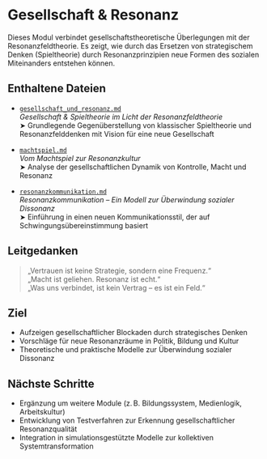 # Gesellschaft & Resonanz

Dieses Modul verbindet gesellschaftstheoretische Überlegungen mit der Resonanzfeldtheorie. Es zeigt, wie durch das Ersetzen von strategischem Denken (Spieltheorie) durch Resonanzprinzipien neue Formen des sozialen Miteinanders entstehen können.

## Enthaltene Dateien

- [`gesellschaft_und_resonanz.md`](gesellschaft_und_resonanz.md)  
  _Gesellschaft & Spieltheorie im Licht der Resonanzfeldtheorie_  
  ➤ Grundlegende Gegenüberstellung von klassischer Spieltheorie und Resonanzfelddenken mit Vision für eine neue Gesellschaft

- [`machtspiel.md`](machtspiel.md)  
  _Vom Machtspiel zur Resonanzkultur_  
  ➤ Analyse der gesellschaftlichen Dynamik von Kontrolle, Macht und Resonanz

- [`resonanzkommunikation.md`](resonanzkommunikation.md)  
  _Resonanzkommunikation – Ein Modell zur Überwindung sozialer Dissonanz_  
  ➤ Einführung in einen neuen Kommunikationsstil, der auf Schwingungsübereinstimmung basiert

## Leitgedanken

> „Vertrauen ist keine Strategie, sondern eine Frequenz.“  
> „Macht ist geliehen. Resonanz ist echt.“  
> „Was uns verbindet, ist kein Vertrag – es ist ein Feld.“

## Ziel

- Aufzeigen gesellschaftlicher Blockaden durch strategisches Denken  
- Vorschläge für neue Resonanzräume in Politik, Bildung und Kultur  
- Theoretische und praktische Modelle zur Überwindung sozialer Dissonanz

## Nächste Schritte

- Ergänzung um weitere Module (z. B. Bildungssystem, Medienlogik, Arbeitskultur)  
- Entwicklung von Testverfahren zur Erkennung gesellschaftlicher Resonanzqualität  
- Integration in simulationsgestützte Modelle zur kollektiven Systemtransformation
